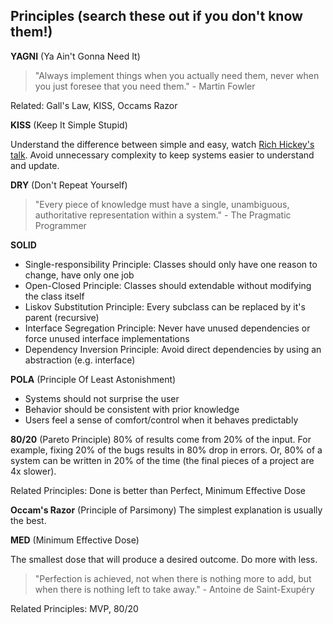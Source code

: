 
## Principles (search these out if you don't know them!)

**YAGNI** (Ya Ain't Gonna Need It)

> "Always implement things when you actually need them, never when you just foresee that you need them." - Martin Fowler

Related: Gall's Law, KISS, Occams Razor

**KISS** (Keep It Simple Stupid)

Understand the difference between simple and easy, watch [Rich Hickey's talk](https://www.infoq.com/presentations/Simple-Made-Easy/). Avoid unnecessary complexity to keep systems easier to understand and update.

**DRY** (Don't Repeat Yourself)

> "Every piece of knowledge must have a single, unambiguous, authoritative representation within a system." - The Pragmatic Programmer

**SOLID**
- Single-responsibility Principle: Classes should only have one reason to change, have only one job
- Open-Closed Principle: Classes should extendable without modifying the class itself
- Liskov Substitution Principle: Every subclass can be replaced by it's parent (recursive)
- Interface Segregation Principle: Never have unused dependencies or force unused interface implementations
- Dependency Inversion Principle: Avoid direct dependencies by using an abstraction (e.g. interface)

**POLA** (Principle Of Least Astonishment)
- Systems should not surprise the user
- Behavior should be consistent with prior knowledge
- Users feel a sense of comfort/control when it behaves predictably

**80/20** (Pareto Principle)
80% of results come from 20% of the input. For example, fixing 20% of the bugs results in 80% drop in errors. Or, 80% of a system can be written in 20% of the time (the final pieces of a project are 4x slower).

Related Principles: Done is better than Perfect, Minimum Effective Dose

**Occam's Razor** (Principle of Parsimony)
The simplest explanation is usually the best.

**MED** (Minimum Effective Dose)

The smallest dose that will produce a desired outcome. Do more with less.

> "Perfection is achieved, not when there is nothing more to add, but when there is nothing left to take away." - Antoine de Saint-Exupéry

Related Principles: MVP, 80/20

